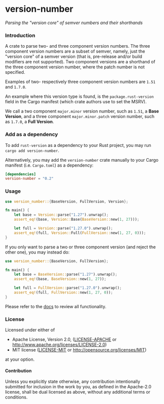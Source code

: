 # version-number

_Parsing the "version core" of semver numbers and their shorthands_

### Introduction

A crate to parse two- and three component version numbers. The three component version numbers are a subset of
semver, namely, just the "version core" of a semver version (that is, pre-release and/or build modifiers are not
supported).
Two component versions are a shorthand of the three component version number, where the patch number is not specified.

Examples of two- respectively three component version numbers are `1.51` and `1.7.0`.

An example where this version type is found, is the `package.rust-version` field in the Cargo manifest (which crate
authors use
to set the MSRV).

We call a two component `major.minor` version number, such as `1.51`, a **Base Version**, and a three component
`major.minor.patch` version number, such as `1.7.0`, a **Full Version**.

### Add as a dependency

To add `rust-version` as a dependency to your Rust project, you may run  `cargo add version-number`.

Alternatively, you may add the `version-number` crate manually to your Cargo manifest (i.e. `Cargo.toml`) as a
dependency:

```toml
[dependencies]
version-number = "0.2"
```

### Usage

```rust
use version_number::{BaseVersion, FullVersion, Version};

fn main() {
    let base = Version::parse("1.27").unwrap();
    assert_eq!(base, Version::Base(BaseVersion::new(1, 27)));

    let full = Version::parse("1.27.0").unwrap();
    assert_eq!(full, Version::Full(FullVersion::new(1, 27, 0)));
}
```

If you only want to parse a two or three component version (and reject the other one), you may instead do:

```rust
use version_number::{BaseVersion, FullVersion};

fn main() {
    let base = BaseVersion::parse("1.27").unwrap();
    assert_eq!(base, BaseVersion::new(1, 27));

    let full = FullVersion::parse("1.27.0").unwrap();
    assert_eq!(full, FullVersion::new(1, 27, 0));
}
```

Please refer to the [docs](https://docs.rs/version-number) to review all functionality.

### License

Licensed under either of

* Apache License, Version 2.0, ([LICENSE-APACHE](LICENSE-APACHE) or http://www.apache.org/licenses/LICENSE-2.0)
* MIT license ([LICENSE-MIT](LICENSE-MIT) or http://opensource.org/licenses/MIT)

at your option.

#### Contribution

Unless you explicitly state otherwise, any contribution intentionally
submitted for inclusion in the work by you, as defined in the Apache-2.0
license, shall be dual licensed as above, without any additional terms or
conditions.
